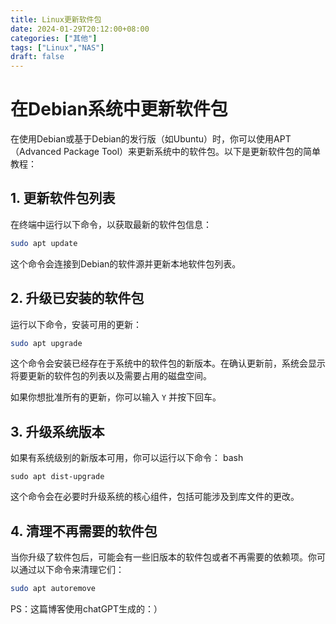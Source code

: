 ```yaml
---
title: Linux更新软件包
date: 2024-01-29T20:12:00+08:00
categories: ["其他"]
tags: ["Linux","NAS"]
draft: false
---
```



# 在Debian系统中更新软件包

在使用Debian或基于Debian的发行版（如Ubuntu）时，你可以使用APT（Advanced Package Tool）来更新系统中的软件包。以下是更新软件包的简单教程：

## 1. 更新软件包列表

在终端中运行以下命令，以获取最新的软件包信息：

```bash
sudo apt update
```

这个命令会连接到Debian的软件源并更新本地软件包列表。

## 2. 升级已安装的软件包

运行以下命令，安装可用的更新：

```bash
sudo apt upgrade
```

这个命令会安装已经存在于系统中的软件包的新版本。在确认更新前，系统会显示将要更新的软件包的列表以及需要占用的磁盘空间。

如果你想批准所有的更新，你可以输入 `Y` 并按下回车。

## 3. 升级系统版本

如果有系统级别的新版本可用，你可以运行以下命令：
bash
```
sudo apt dist-upgrade
```

这个命令会在必要时升级系统的核心组件，包括可能涉及到库文件的更改。

## 4. 清理不再需要的软件包

当你升级了软件包后，可能会有一些旧版本的软件包或者不再需要的依赖项。你可以通过以下命令来清理它们：

```bash
sudo apt autoremove
```



PS：这篇博客使用chatGPT生成的：）